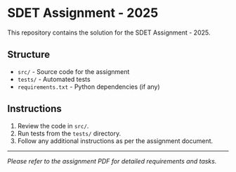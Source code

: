 # SDET Assignment - 2025

This repository contains the solution for the SDET Assignment - 2025.

## Structure
- `src/` - Source code for the assignment
- `tests/` - Automated tests
- `requirements.txt` - Python dependencies (if any)

## Instructions
1. Review the code in `src/`.
2. Run tests from the `tests/` directory.
3. Follow any additional instructions as per the assignment document.

---

*Please refer to the assignment PDF for detailed requirements and tasks.*
